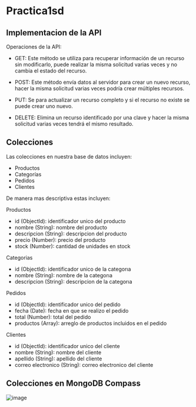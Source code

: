 # Practica1sd

## Implementacion de la API
Operaciones de la API:
- GET:
Este método se utiliza para recuperar información de un recurso sin modificarlo, puede realizar la misma solicitud varias veces y no cambia el estado del recurso.

- POST:
Este método envía datos al servidor para crear un nuevo recurso, hacer la misma solicitud varias veces podría crear múltiples recursos.

- PUT:
Se para actualizar un recurso completo y si el recurso no existe se puede crear uno nuevo.

- DELETE:
Elimina un recurso identificado por una clave y hacer la misma solicitud varias veces tendrá el mismo resultado.

## Colecciones
Las colecciones en nuestra base de datos incluyen:
- Productos
- Categorías
- Pedidos
- Clientes
 
De manera mas descriptiva estas incluyen:

Productos
- id (ObjectId): identificador unico del producto
- nombre (String): nombre del producto
- descripcion (String): descripcion del producto
- precio (Number): precio del producto
- stock (Number): cantidad de unidades en stock

Categorias
- id (ObjectId): identificador unico de la categorıa
- nombre (String): nombre de la categorıa
- descripcion (String): descripcion de la categorıa

Pedidos
- id (ObjectId): identificador unico del pedido
- fecha (Date): fecha en que se realizo el pedido
- total (Number): total del pedido
- productos (Array): arreglo de productos incluidos en el pedido

Clientes
- id (ObjectId): identificador unico del cliente
- nombre (String): nombre del cliente
- apellido (String): apellido del cliente
- correo electronico (String): correo electronico del cliente

## Colecciones en MongoDB Compass
![image](https://github.com/user-attachments/assets/5245ca15-ba54-4c9f-a3dd-ec8671d3d5f2)


